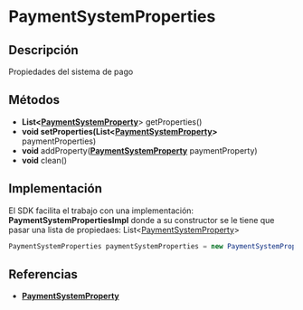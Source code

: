 # PaymentSystemProperties

## Descripción

Propiedades del sistema de pago

## Métodos

- **List<[PaymentSystemProperty](PaymentSystemProperty.md)**> getProperties()
- **void setProperties(List<[PaymentSystemProperty](PaymentSystemProperty.md)>** paymentProperties)
- **void** addProperty(**[PaymentSystemProperty](PaymentSystemProperty.md)** paymentProperty)
- **void** clean()

## Implementación

El SDK facilita el trabajo con una implementación: **PaymentSystemPropertiesImpl** donde a su constructor se le tiene que pasar una lista de propiedaes:  List<[PaymentSystemProperty](PaymentSystemProperty.md)>

```java
PaymentSystemProperties paymentSystemProperties = new PaymentSystemPropertiesImpl(properties);
```

## Referencias

- **[PaymentSystemProperty](PaymentSystemProperty.md)**
